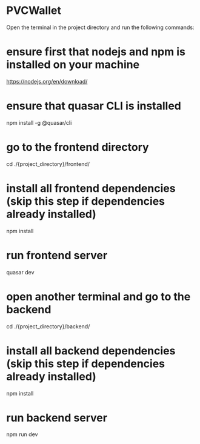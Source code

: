 # PVCWallet
Open the terminal in the project directory and run the following commands:

# ensure first that nodejs and npm is installed on your machine
https://nodejs.org/en/download/

# ensure that quasar CLI is installed
npm install -g @quasar/cli

# go to the frontend directory
cd ./{project_directory}/frontend/

# install all frontend dependencies (skip this step if dependencies already installed)
npm install

# run frontend server
quasar dev

# open another terminal and go to the backend
cd ./{project_directory}/backend/

# install all backend dependencies (skip this step if dependencies already installed)
npm install

# run backend server
npm run dev
